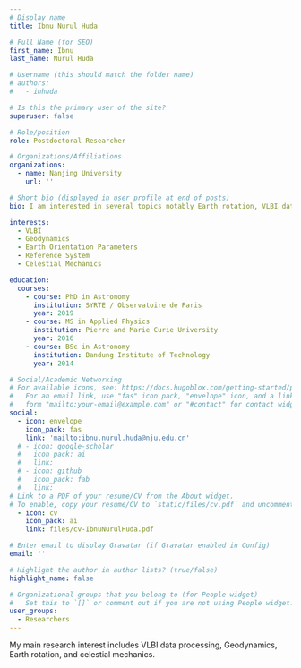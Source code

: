 ```yaml
---
# Display name
title: Ibnu Nurul Huda 

# Full Name (for SEO)
first_name: Ibnu 
last_name: Nurul Huda

# Username (this should match the folder name)
# authors:
#   - inhuda

# Is this the primary user of the site?
superuser: false

# Role/position
role: Postdoctoral Researcher

# Organizations/Affiliations
organizations:
  - name: Nanjing University
    url: ''

# Short bio (displayed in user profile at end of posts)
bio: I am interested in several topics notably Earth rotation, VLBI data analysis, Reference System, Earth tides, and Celestial Mechanics.

interests:
  - VLBI
  - Geodynamics
  - Earth Orientation Parameters
  - Reference System
  - Celestial Mechanics

education:
  courses:
    - course: PhD in Astronomy
      institution: SYRTE / Observatoire de Paris
      year: 2019
    - course: MS in Applied Physics
      institution: Pierre and Marie Curie University
      year: 2016
    - course: BSc in Astronomy
      institution: Bandung Institute of Technology
      year: 2014

# Social/Academic Networking
# For available icons, see: https://docs.hugoblox.com/getting-started/page-builder/#icons
#   For an email link, use "fas" icon pack, "envelope" icon, and a link in the
#   form "mailto:your-email@example.com" or "#contact" for contact widget.
social:
  - icon: envelope
    icon_pack: fas
    link: 'mailto:ibnu.nurul.huda@nju.edu.cn'
  # - icon: google-scholar
  #   icon_pack: ai
  #   link: 
  # - icon: github
  #   icon_pack: fab
  #   link: 
# Link to a PDF of your resume/CV from the About widget.
# To enable, copy your resume/CV to `static/files/cv.pdf` and uncomment the lines below.
  - icon: cv
    icon_pack: ai
    link: files/cv-IbnuNurulHuda.pdf

# Enter email to display Gravatar (if Gravatar enabled in Config)
email: ''

# Highlight the author in author lists? (true/false)
highlight_name: false

# Organizational groups that you belong to (for People widget)
#   Set this to `[]` or comment out if you are not using People widget.
user_groups:
  - Researchers
---
```


My main research interest includes VLBI data processing, Geodynamics, Earth rotation, and celestial mechanics.
